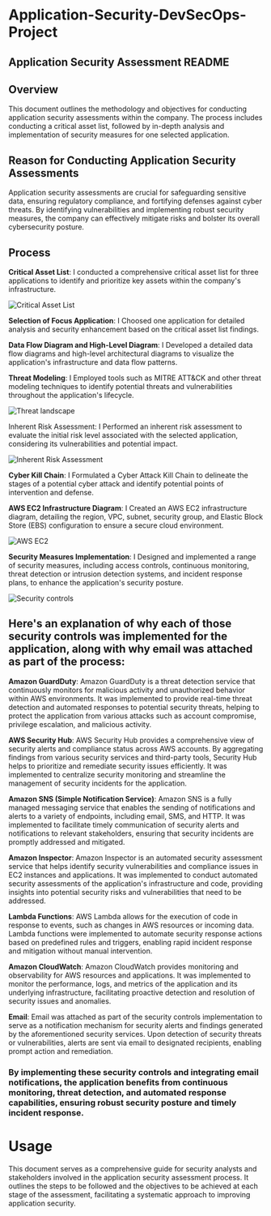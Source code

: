 # Application-Security-DevSecOps-Project


## Application Security Assessment README

## Overview
This document outlines the methodology and objectives for conducting application security assessments within the company. The process includes conducting a critical asset list, followed by in-depth analysis and implementation of security measures for one selected application.

## Reason for Conducting Application Security Assessments
Application security assessments are crucial for safeguarding sensitive data, ensuring regulatory compliance, and fortifying defenses against cyber threats. By identifying vulnerabilities and implementing robust security measures, the company can effectively mitigate risks and bolster its overall cybersecurity posture.

## Process

**Critical Asset List**: I conducted a comprehensive critical asset list for three applications to identify and prioritize key assets within the company's infrastructure.

![Critical Asset List](https://github.com/AgbiiEmmanuel/Application-Security-DevSecOps-Project/assets/159606680/774a6927-187e-447c-aa3a-e506e3c124a4)

**Selection of Focus Application**: I Choosed one application for detailed analysis and security enhancement based on the critical asset list findings.

**Data Flow Diagram and High-Level Diagram**: I Developed a detailed data flow diagrams and high-level architectural diagrams to visualize the application's infrastructure and data flow patterns.

**Threat Modeling**: I Employed tools such as MITRE ATT&CK and other threat modeling techniques to identify potential threats and vulnerabilities throughout the application's lifecycle.

![Threat landscape](https://github.com/AgbiiEmmanuel/Application-Security-DevSecOps-Project/assets/159606680/f55f0e3d-8340-4247-bc54-e9317c61d871)


Inherent Risk Assessment: I Performed an inherent risk assessment to evaluate the initial risk level associated with the selected application, considering its vulnerabilities and potential impact.

![Inherent Risk Assessment ](https://github.com/AgbiiEmmanuel/Application-Security-DevSecOps-Project/assets/159606680/5f50cd97-911e-42aa-bd08-58a0084d00f4)

**Cyber Kill Chain**: I Formulated a Cyber Attack Kill Chain to delineate the stages of a potential cyber attack and identify potential points of intervention and defense.

**AWS EC2 Infrastructure Diagram**: I Created an AWS EC2 infrastructure diagram, detailing the region, VPC, subnet, security group, and Elastic Block Store (EBS) configuration to ensure a secure cloud environment.

![AWS EC2](https://github.com/AgbiiEmmanuel/Application-Security-DevSecOps-Project/assets/159606680/7f089b59-74e9-48ba-abe6-414859f86c30)

**Security Measures Implementation**: I Designed and implemented a range of security measures, including access controls, continuous monitoring, threat detection or intrusion detection systems, and incident response plans, to enhance the application's security posture.

![Security controls](https://github.com/AgbiiEmmanuel/Application-Security-DevSecOps-Project/assets/159606680/37f8bf18-2499-43dc-ba34-80fcce72f89a)


## Here's an explanation of why each of those security controls was implemented for the application, along with why email was attached as part of the process:

**Amazon GuardDuty**: Amazon GuardDuty is a threat detection service that continuously monitors for malicious activity and unauthorized behavior within AWS environments. It was implemented to provide real-time threat detection and automated responses to potential security threats, helping to protect the application from various attacks such as account compromise, privilege escalation, and malicious activity.

**AWS Security Hub**: AWS Security Hub provides a comprehensive view of security alerts and compliance status across AWS accounts. By aggregating findings from various security services and third-party tools, Security Hub helps to prioritize and remediate security issues efficiently. It was implemented to centralize security monitoring and streamline the management of security incidents for the application.

**Amazon SNS (Simple Notification Service)**: Amazon SNS is a fully managed messaging service that enables the sending of notifications and alerts to a variety of endpoints, including email, SMS, and HTTP. It was implemented to facilitate timely communication of security alerts and notifications to relevant stakeholders, ensuring that security incidents are promptly addressed and mitigated.

**Amazon Inspector**: Amazon Inspector is an automated security assessment service that helps identify security vulnerabilities and compliance issues in EC2 instances and applications. It was implemented to conduct automated security assessments of the application's infrastructure and code, providing insights into potential security risks and vulnerabilities that need to be addressed.

**Lambda Functions**: AWS Lambda allows for the execution of code in response to events, such as changes in AWS resources or incoming data. Lambda functions were implemented to automate security response actions based on predefined rules and triggers, enabling rapid incident response and mitigation without manual intervention.

**Amazon CloudWatch**: Amazon CloudWatch provides monitoring and observability for AWS resources and applications. It was implemented to monitor the performance, logs, and metrics of the application and its underlying infrastructure, facilitating proactive detection and resolution of security issues and anomalies.

**Email**: Email was attached as part of the security controls implementation to serve as a notification mechanism for security alerts and findings generated by the aforementioned security services. Upon detection of security threats or vulnerabilities, alerts are sent via email to designated recipients, enabling prompt action and remediation.

### By implementing these security controls and integrating email notifications, the application benefits from continuous monitoring, threat detection, and automated response capabilities, ensuring robust security posture and timely incident response.

# Usage

This document serves as a comprehensive guide for security analysts and stakeholders involved in the application security assessment process. It outlines the steps to be followed and the objectives to be achieved at each stage of the assessment, facilitating a systematic approach to improving application security.

